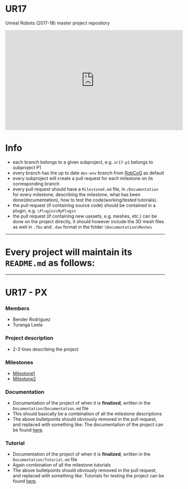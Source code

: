 # UR17
Unreal Robots (2017-18) master project repository
<iframe width="560" height="315" src="https://youtu.be/zgriCXSO_es" frameborder="0" allowfullscreen></iframe>

# Info

* each branch belongs to a given subproject, e.g. `ur17-p1` belongs to subproject P1
* every branch has the up to date `dev-env` branch from [RobCoG](https://github.com/robcog-iai/RobCoG/tree/dev-env) as default
* every subproject will create a pull request for each milestone on its corresponding branch
* every pull request should have a `MilestoneX.md` file, in `/Documentation` for every milestone, describing the milestone, what has been done(documentation), how to test the code(working/tested tutorials).
* the pull request (if containing source code) should be contained in a plugin, e.g. `\Plugins\MyPlugin`
* the pull request (if containing new uassets, e.g. meshes, etc.) can be done on the project directly, it should however include the 3D mesh files as well in `.fbx` and `.dae` format in the folder `\Documentation\Meshes`

----

# Every project will maintain its `README.md` as follows:

----

# UR17 - PX

### Members

* Bender Rodriguez
* Turanga Leela

### Project description

* 2-3 lines describing the project

### Milestones

* [Milestone1](Documentation/Milestone1.md)
* [Milestone2](Documentation/Milestone1.md)

### Documentation

* Documentation of the project of when it is **finalized**, written in the `Documentation/Documentation.md` file
* This should basically be a combination of all the milestone descriptions
* The above bulletpoints should obviously removed in the pull request, and replaced with something like: The documentation of the project can be found [here](Documentation/Documentation.md).

### Tutorial

* Documentation of the project of when it is **finalized**, written in the `Documentation/Tutorial.md` file
* Again combination of all the milestone tutorials
* The above bulletpoints should obviously removed in the pull request, and replaced with something like: Tutorials for testing the project can be found [here](Documentation/Tutorial.md).
